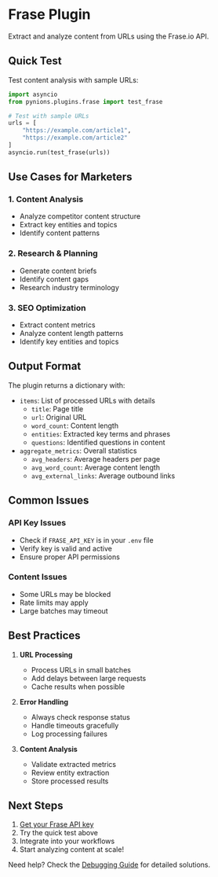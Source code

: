 # Frase Plugin

Extract and analyze content from URLs using the Frase.io API.

## Quick Test

Test content analysis with sample URLs:
```python
import asyncio
from pynions.plugins.frase import test_frase

# Test with sample URLs
urls = [
    "https://example.com/article1",
    "https://example.com/article2"
]
asyncio.run(test_frase(urls))
```


## Use Cases for Marketers

### 1. Content Analysis
- Analyze competitor content structure
- Extract key entities and topics
- Identify content patterns

### 2. Research & Planning
- Generate content briefs
- Identify content gaps
- Research industry terminology

### 3. SEO Optimization
- Extract content metrics
- Analyze content length patterns
- Identify key entities and topics

## Output Format
The plugin returns a dictionary with:
- `items`: List of processed URLs with details
  - `title`: Page title
  - `url`: Original URL
  - `word_count`: Content length
  - `entities`: Extracted key terms and phrases
  - `questions`: Identified questions in content
- `aggregate_metrics`: Overall statistics
  - `avg_headers`: Average headers per page
  - `avg_word_count`: Average content length
  - `avg_external_links`: Average outbound links

## Common Issues

### API Key Issues
- Check if `FRASE_API_KEY` is in your `.env` file
- Verify key is valid and active
- Ensure proper API permissions

### Content Issues
- Some URLs may be blocked
- Rate limits may apply
- Large batches may timeout

## Best Practices

1. **URL Processing**
   - Process URLs in small batches
   - Add delays between large requests
   - Cache results when possible

2. **Error Handling**
   - Always check response status
   - Handle timeouts gracefully
   - Log processing failures

3. **Content Analysis**
   - Validate extracted metrics
   - Review entity extraction
   - Store processed results

## Next Steps
1. [Get your Frase API key](https://frase.io)
2. Try the quick test above
3. Integrate into your workflows
4. Start analyzing content at scale!

Need help? Check the [Debugging Guide](../debugging.md) for detailed solutions.
